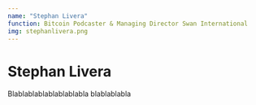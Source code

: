```yaml
---
name: "Stephan Livera"
function: Bitcoin Podcaster & Managing Director Swan International
img: stephanlivera.png
---
```


# Stephan Livera
 
Blablablablablablablabla
blablablabla

